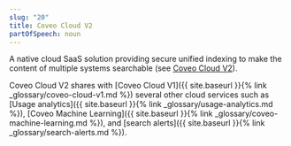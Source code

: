 ```yaml
---
slug: "20"
title: Coveo Cloud V2
partOfSpeech: noun
---
```

A native cloud SaaS solution providing secure unified indexing to make the content of multiple systems searchable (see [Coveo Cloud V2](http://www.coveo.com/go?dest=cloudhelp&lcid=9&context=231)). 

Coveo Cloud V2 shares with [Coveo Cloud V1]({{ site.baseurl }}{% link _glossary/coveo-cloud-v1.md %}) several other cloud services such as [Usage analytics]({{ site.baseurl }}{% link _glossary/usage-analytics.md %}), [Coveo Machine Learning]({{ site.baseurl }}{% link _glossary/coveo-machine-learning.md %}), and [search alerts]({{ site.baseurl }}{% link _glossary/search-alerts.md %}).
